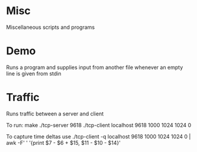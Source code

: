 Misc
====
Miscellaneous scripts and programs

Demo
===
Runs a program and supplies input from another file whenever an empty line is given from stdin

Traffic
===

Runs traffic between a server and client

To run:
  make
  ./tcp-server 9618
  ./tcp-client localhost 9618 1000 1024 1024 0

To capture time deltas use
  ./tcp-client -q localhost 9618 1000 1024 1024 0 | awk -F' ' '{print $7 - $6 + $15, $11 - $10 - $14}'

